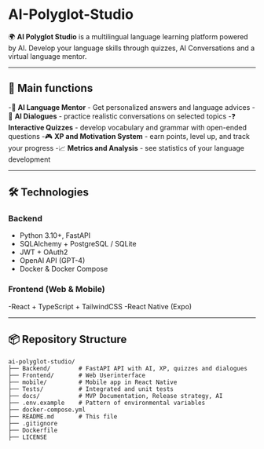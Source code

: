 # AI-Polyglot-Studio

🌍 **AI Polyglot Studio** is a multilingual language learning platform powered by AI. Develop your language skills through quizzes, AI Conversations and a virtual language mentor.

---

## 🚀 Main functions
-🧠 **AI Language Mentor** - Get personalized answers and language advices
-💬 **AI Dialogues** - practice realistic conversations on selected topics
-❓ **Interactive Quizzes** - develop vocabulary and grammar with open-ended questions
-🎮 **XP and Motivation System** - earn points, level up, and track your progress
-📈 **Metrics and Analysis** - see statistics of your language development

---

## 🛠️ Technologies

### Backend
- Python 3.10+, FastAPI
- SQLAlchemy + PostgreSQL / SQLite
- JWT + OAuth2
- OpenAI API (GPT-4)
- Docker & Docker Compose

### Frontend (Web & Mobile)
-React + TypeScript + TailwindCSS
-React Native (Expo)

---

## 📦 Repository Structure
```
ai-polyglot-studio/
├── Backend/        # FastAPI API with AI, XP, quizzes and dialogues
├── Frontend/       # Web Userinterface
├── mobile/         # Mobile app in React Native
├── Tests/          # Integrated and unit tests
├── docs/           # MVP Documentation, Release strategy, AI
├── .env.example    # Pattern of environmental variables
├── docker-compose.yml
├── README.md       # This file
├── .gitignore
├── Dockerfile
├── LICENSE
```


